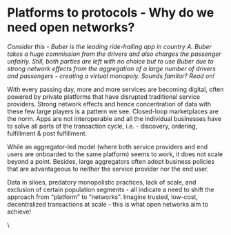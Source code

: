 # Platforms to protocols - Why do we need open networks?

_Consider this - Buber is the leading ride-hailing app in country A. Buber takes a huge commission from the drivers and also charges the passenger unfairly. Still, both parties are left with no choice but to use Buber due to strong network effects from the aggregation of a large number of drivers and passengers - creating a virtual monopoly. Sounds familar? Read on!_

With every passing day, more and more services are becoming digital, often powered by private platforms that have disrupted traditional service providers. Strong network effects and hence concentration of data with these few large players is a pattern we see. Closed-loop marketplaces are the norm. Apps are not interoperable and all the individual businesses have to solve all parts of the transaction cycle, i.e. - discovery, ordering, fulfillment & post fulfillment.&#x20;

While an aggregator-led model (where both service providers and end users are onboarded to the same platform) seems to work, it does not scale beyond a point. Besides, large aggregators often adopt business policies that are advantageous to neither the service provider nor the end user.&#x20;

Data in siloes, predatory monopolistic practices, lack of scale, and exclusion of certain population segments - all indicate a need to shift the approach from “platform” to “networks”. Imagine trusted, low-cost, decentralized transactions at scale - this is what open networks aim to achieve!

\

